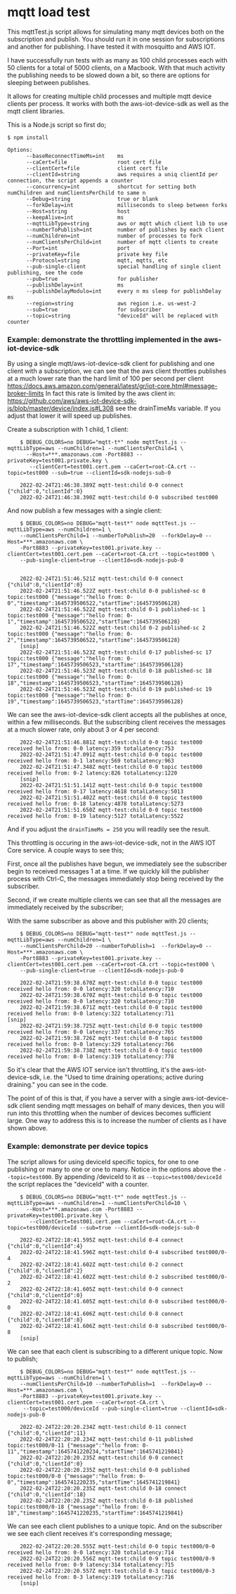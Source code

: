 
# mqtt load test



This mqttTest.js script allows for simulating many mqtt devices both on the subscription and publish. You should run it in one session for subscriptions and another for publishing. I have tested it with mosquitto and AWS IOT.

I have successfully run tests with as many as 100 child processes each with 50 clients for a total of 5000 clients, on a Macbook. With that much activity the publishing needs to be slowed down a bit, so there are options for sleeping between publishes.

It allows for creating multiple child processes and multiple mqtt device clients per process. It works with both the aws-iot-device-sdk as well as the mqtt client libraries.

This is a Node.js script so first do;

    $ npm install
```
Options:
      --baseReconnectTimeMs=int    ms
      --caCert=file                root cert file
      --clientCert=file            client cert file
      --clientId=string            aws requires a uniq clientId per connection, the script appends a counter
      --concurrency=int            shortcut for setting both numChildren and numClientsPerChild to same n
      --Debug=string               true or blank
      --forkDelay=int              milliseconds to sleep between forks
      --Host=string                host
      --keepAlive=int              ms
      --mqttLibType=string         aws or mqtt which client lib to use
      --numberToPublish=int        number of publishes by each client
      --numChildren=int            number of processes to fork
      --numClientsPerChild=int     number of mqtt clients to create
      --Port=int                   port
      --privateKey=file            private key file
      --Protocol=string            mqtt, mqtts, etc
      --pub-single-client          special handling of single client publishing, see the code
      --pub=true                   for publisher
      --publishDelay=int           ms
      --publishDelayModulo=int     every n ms sleep for publishDelay ms
      --region=string              aws region i.e. us-west-2
      --sub=true                   for subscriber
      --topic=string               "deviceId" will be replaced with counter
```
### Example: demonstrate the throttling implemented in the aws-iot-device-sdk

By using a single mqtt/aws-iot-device-sdk client for publishing and one client with a subscription, we can see that the aws client throttles publishes at a much lower rate than the hard limit of 100 per second per client https://docs.aws.amazon.com/general/latest/gr/iot-core.html#message-broker-limits In fact this rate is limited by the aws client in: https://github.com/aws/aws-iot-device-sdk-js/blob/master/device/index.js#L308 see the drainTimeMs variable. If you adjust that lower it will speed up publishes.

Create a subscription with 1 child, 1 client:

```
    $ DEBUG_COLORS=no DEBUG="mqtt-t*" node mqttTest.js --mqttLibType=aws --numChildren=1 --numClientsPerChild=1 \
      --Host=***.amazonaws.com -Port8883 --privateKey=test001.private.key \
       --clientCert=test001.cert.pem --caCert=root-CA.crt --topic=test000 --sub=true --clientId=sdk-nodejs-sub-0

    2022-02-24T21:46:38.389Z mqtt-test:child 0-0 connect {"child":0,"clientId":0}
    2022-02-24T21:46:38.390Z mqtt-test:child 0-0 subscribed test000
```

And now publish a few messages with a single client:

```
    $ DEBUG_COLORS=no DEBUG="mqtt-test*" node mqttTest.js --mqttLibType=aws --numChildren=1 \
    --numClientsPerChild=1 --numberToPublish=20  --forkDelay=0 --Host=***.amazonaws.com \
    -Port8883 --privateKey=test001.private.key --clientCert=test001.cert.pem --caCert=root-CA.crt --topic=test000 \
    --pub-single-client=true --clientId=sdk-nodejs-pub-0


    2022-02-24T21:51:46.521Z mqtt-test:child 0-0 connect {"child":0,"clientId":0}
    2022-02-24T21:51:46.522Z mqtt-test:child 0-0 published-sc 0 topic:test000 {"message":"hello from: 0-0","timestamp":1645739506522,"startTime":1645739506128}
    2022-02-24T21:51:46.522Z mqtt-test:child 0-1 published-sc 1 topic:test000 {"message":"hello from: 0-1","timestamp":1645739506522,"startTime":1645739506128}
    2022-02-24T21:51:46.522Z mqtt-test:child 0-2 published-sc 2 topic:test000 {"message":"hello from: 0-2","timestamp":1645739506522,"startTime":1645739506128}
    [snip]
    2022-02-24T21:51:46.523Z mqtt-test:child 0-17 published-sc 17 topic:test000 {"message":"hello from: 0-17","timestamp":1645739506523,"startTime":1645739506128}
    2022-02-24T21:51:46.523Z mqtt-test:child 0-18 published-sc 18 topic:test000 {"message":"hello from: 0-18","timestamp":1645739506523,"startTime":1645739506128}
    2022-02-24T21:51:46.523Z mqtt-test:child 0-19 published-sc 19 topic:test000 {"message":"hello from: 0-19","timestamp":1645739506523,"startTime":1645739506128}
```
We can see the aws-iot-device-sdk client accepts all the publishes at once, within a few milliseconds. But the subscribing client receives the messages at a much slower rate, only about 3 or 4 per second:
```
    2022-02-24T21:51:46.881Z mqtt-test:child 0-0 topic test000 received hello from: 0-0 latency:359 totalLatency:753
    2022-02-24T21:51:47.091Z mqtt-test:child 0-0 topic test000 received hello from: 0-1 latency:569 totalLatency:963
    2022-02-24T21:51:47.348Z mqtt-test:child 0-0 topic test000 received hello from: 0-2 latency:826 totalLatency:1220
    [snip]
    2022-02-24T21:51:51.141Z mqtt-test:child 0-0 topic test000 received hello from: 0-17 latency:4618 totalLatency:5013
    2022-02-24T21:51:51.402Z mqtt-test:child 0-0 topic test000 received hello from: 0-18 latency:4878 totalLatency:5273
    2022-02-24T21:51:51.650Z mqtt-test:child 0-0 topic test000 received hello from: 0-19 latency:5127 totalLatency:5522
```
And if you adjust the `drainTimeMs = 250` you will readily see the result.

This throttling is occuring in the aws-iot-device-sdk, not in the AWS IOT Core service. A couple ways to see this;

First, once all the publishes have begun, we immediately see the subscriber begin to received messages 1 at a time. If we quickly kill the publisher process with Ctrl-C, the messages immediately stop being received by the subscriber.

Second, if we create multiple clients we can see that all the messages are immediately received by the subscriber;

With the same subscriber as above and this publisher with 20 clients;

```
    $ DEBUG_COLORS=no DEBUG="mqtt-test*" node mqttTest.js --mqttLibType=aws --numChildren=1 \
    --numClientsPerChild=20 --numberToPublish=1  --forkDelay=0 --Host=***.amazonaws.com \
    -Port8883 --privateKey=test001.private.key --clientCert=test001.cert.pem --caCert=root-CA.crt --topic=test000 \
    --pub-single-client=true --clientId=sdk-nodejs-pub-0

    2022-02-24T21:59:38.670Z mqtt-test:child 0-0 topic test000 received hello from: 0-0 latency:320 totalLatency:710
    2022-02-24T21:59:38.670Z mqtt-test:child 0-0 topic test000 received hello from: 0-0 latency:320 totalLatency:710
    2022-02-24T21:59:38.671Z mqtt-test:child 0-0 topic test000 received hello from: 0-0 latency:322 totalLatency:711
[snip]
    2022-02-24T21:59:38.725Z mqtt-test:child 0-0 topic test000 received hello from: 0-0 latency:337 totalLatency:765
    2022-02-24T21:59:38.726Z mqtt-test:child 0-0 topic test000 received hello from: 0-0 latency:329 totalLatency:766
    2022-02-24T21:59:38.738Z mqtt-test:child 0-0 topic test000 received hello from: 0-0 latency:319 totalLatency:778
```
So it's clear that the AWS IOT service isn't throttling, it's the aws-iot-device-sdk, i.e. the "Used to time draining operations; active during draining." you can see in the code.

The point of of this is that, if you have a server with a single aws-iot-device-sdk client sending mqtt messages on behalf of many devices, then you will run into this throttling when the number of devices becomes sufficient large. One way to address this is to increase the number of clients as I have shown above.



### Example: demonstrate per device topics

The script allows for using deviceId specific topics, for one to one publishing or many to one or one to many. Notice in the options above the `--topic=test000`. By appending /deviceId to it as `--topic=test000/deviceId` the script replaces the "deviceId" with a counter.
```
    $ DEBUG_COLORS=no DEBUG="mqtt-t*" node mqttTest.js --mqttLibType=aws --numChildren=1 --numClientsPerChild=10 \
      --Host=***.amazonaws.com -Port8883 --privateKey=test001.private.key \
       --clientCert=test001.cert.pem --caCert=root-CA.crt --topic=test000/deviceId --sub=true --clientId=sdk-nodejs-sub-0

    2022-02-24T22:18:41.595Z mqtt-test:child 0-4 connect {"child":0,"clientId":4}
    2022-02-24T22:18:41.596Z mqtt-test:child 0-4 subscribed test000/0-4
    2022-02-24T22:18:41.602Z mqtt-test:child 0-2 connect {"child":0,"clientId":2}
    2022-02-24T22:18:41.602Z mqtt-test:child 0-2 subscribed test000/0-2
    2022-02-24T22:18:41.605Z mqtt-test:child 0-0 connect {"child":0,"clientId":0}
    2022-02-24T22:18:41.605Z mqtt-test:child 0-0 subscribed test000/0-0
    2022-02-24T22:18:41.606Z mqtt-test:child 0-8 connect {"child":0,"clientId":8}
    2022-02-24T22:18:41.606Z mqtt-test:child 0-8 subscribed test000/0-8
    [snip]
```
We can see that each client is subscribing to a different unique topic. Now to publish;
```
    $ DEBUG_COLORS=no DEBUG="mqtt-test*" node mqttTest.js --mqttLibType=aws --numChildren=1 \
    --numClientsPerChild=10 --numberToPublish=1  --forkDelay=0 --Host=***.amazonaws.com \
    -Port8883 --privateKey=test001.private.key --clientCert=test001.cert.pem --caCert=root-CA.crt \
     --topic=test000/deviceId --pub-single-client=true --clientId=sdk-nodejs-pub-0

    2022-02-24T22:20:20.234Z mqtt-test:child 0-11 connect {"child":0,"clientId":11}
    2022-02-24T22:20:20.234Z mqtt-test:child 0-11 published topic:test000/0-11 {"message":"hello from: 0-11","timestamp":1645741220234,"startTime":1645741219841}
    2022-02-24T22:20:20.235Z mqtt-test:child 0-0 connect {"child":0,"clientId":0}
    2022-02-24T22:20:20.235Z mqtt-test:child 0-0 published topic:test000/0-0 {"message":"hello from: 0-0","timestamp":1645741220235,"startTime":1645741219841}
    2022-02-24T22:20:20.235Z mqtt-test:child 0-18 connect {"child":0,"clientId":18}
    2022-02-24T22:20:20.235Z mqtt-test:child 0-18 published topic:test000/0-18 {"message":"hello from: 0-18","timestamp":1645741220235,"startTime":1645741219841}
```
We can see each client publishes to a unique topic. And on the subscriber we see each client receives it's corresponding message;
```
    2022-02-24T22:20:20.555Z mqtt-test:child 0-0 topic test000/0-0 received hello from: 0-0 latency:320 totalLatency:714
    2022-02-24T22:20:20.556Z mqtt-test:child 0-9 topic test000/0-9 received hello from: 0-9 latency:314 totalLatency:715
    2022-02-24T22:20:20.557Z mqtt-test:child 0-3 topic test000/0-3 received hello from: 0-3 latency:319 totalLatency:716
    [snip]
```